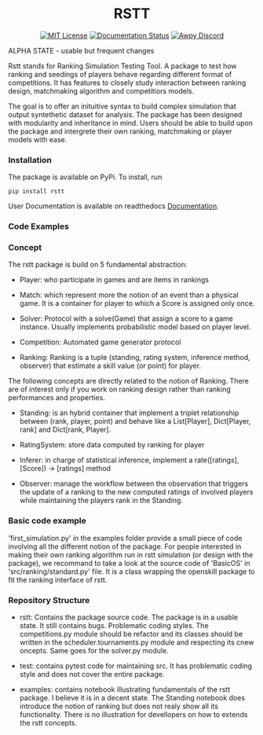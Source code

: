 <div align="center">
<h1>RSTT</h1>

[![MIT License](https://img.shields.io/badge/license-MIT-lightgrey)](https://github.com/Ematrion/rstt/blob/main/LICENSE) [![Documentation Status](https://readthedocs.org/projects/rstt/badge/?version=latest)](https://rstt.readthedocs.io/en/latest/?badge=latest) [![Awpy Discord](https://img.shields.io/discord/1354379146221981777?color=blue&label=Discord&logo=discord)](https://discord.gg/CyB3Ptf3) 
</div>


ALPHA STATE - usable but frequent changes

Rstt stands for Ranking Simulation Testing Tool. 
A package to test how ranking and seedings of players behave regarding different format of competitions.
It has features to closely study interaction between ranking design, matchmaking algorithm and competitiors models.

The goal is to offer an inituitive syntax to build complex simulation that output syntethetic dataset for analysis.
The package has been designed with modularity and inheritance in mind. Users should be able to build upon the package and intergrete their own ranking, matchmaking or player models with ease. 


### Installation

The package is available on PyPi. To install, run

```
pip install rstt
```

User Documentation is available on readthedocs [Documentation](https://rstt.readthedocs.io/en/latest/).


### Code Examples



### Concept

The rstt package is build on 5 fundamental abstraction:
- Player: who participate in games and are items in rankings

- Match: which represent more the notion of an event than a physical game. It is a container for player to which a Score is assigned only once.

- Solver: Protocol with  a solve(Game) that assign a score to a game instance. Usually implements probabilistic model based on player level. 

- Competition: Automated game generator protocol

- Ranking: Ranking is a tuple (standing, rating system, inference method, observer) that estimate a skill value (or point) for player.


The following concepts are directly related to the notion of Ranking. There are of interest only if you work on ranking design rather than ranking performances and properties.
- Standing: is an hybrid container that implement a triplet relationship between (rank, player, point) and behave like a List[Player], Dict[Player, rank] and Dict[rank, Player]. 

- RatingSystem: store data computed by ranking for player

- Inferer: in charge of statistical inference, implement a rate([ratings], [Score]) -> [ratings] method

- Observer: manage the workflow between the observation that triggers the update of a ranking to the new computed ratings of involved players while maintaining the players rank in the Standing.


### Basic code example

'first_simulation.py' in the examples folder provide a small piece of code involving all the different notion of the package.
For people interested in making their own ranking algorithm run in rstt simulation (or design with the package), we recommand to take a look at the source code of 'BasicOS' in 'src/ranking/standard.py' file. It is a class wrapping the openskill package to fit the ranking interface of rstt.


### Repository Structure

- rstt: Contains the package source code. The package is in a usable state. It still contains bugs.
Problematic coding styles. The competitions.py module should be refactor and its classes should be written in the scheduler.tournaments.py module and respecting its cnew oncepts. Same goes for the solver.py module. 

- test: contains pytest code for maintaining src. It has problematic coding style and does not cover the entire package.

- examples: contains notebook illustrating fundamentals of the rstt package. I believe it is in a decent state. The Standing notebook does introduce the notion of ranking but does not realy show all its functionality.
There is no illustration for devellopers on how to extends the rstt concepts.


